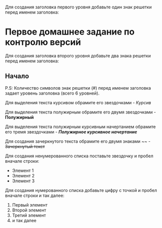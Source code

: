 Для создания заголовка первого уровня добавьте один знак решетки перед именем заголовка:
# Первое домашнее задание по контролю версий 

Для создания заголовка второго уровня добавьте два знака решетки перед именем заголовка:
## Начало

P.S: Количество символов знак решетки (#) перед именем заголовка задает уровень заголовка (всего 6 уровней).

Для выделения текста курсивом обрамите его звездочками - *Курсив*

Для выделения текста полужирным обрамите его двумя звездочками - **Полужирный**

Для выделения текста полужирным курсивным начертанием обрамите его тремя звездочками - ***Полужирное курсивное начертание***

Для создания зачеркнутого текста обрамите его двумя знаками ~~ - ~~Зачеркнутый текст~~

Для создания ненумерованного списка поставьте звездочку и пробел вначале строки:
* Элемент 1
* Элемент 2
* Элемент 3

Для создания нумерованного списка добавьте цифру с точкой и пробел вначале строки и так далее:
1. Первый элемент
2. Второй элемент
3. Третий элемент
4. и так далее

